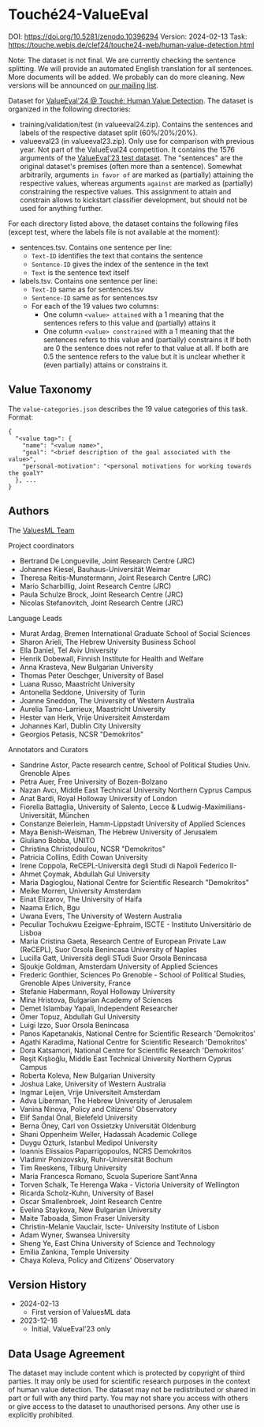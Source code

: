 # Touché24-ValueEval
DOI: https://doi.org/10.5281/zenodo.10396294
Version: 2024-02-13
Task: https://touche.webis.de/clef24/touche24-web/human-value-detection.html

Note: The dataset is not final. We are currently checking the sentence splitting. We will provide an automated English translation for all sentences. More documents will be added. We probably can do more cleaning. New versions will be announced on [our mailing list](https://groups.google.com/group/valueeval/subscribe).


Dataset for [ValueEval'24 @ Touché: Human Value Detection](https://touche.webis.de/clef24/touche24-web/human-value-detection.html). The dataset is organized in the following directories:
- training/validation/test (in valueeval24.zip). Contains the sentences and labels of the respective dataset split (60%/20%/20%).
- valueeval23 (in valueeval23.zip). Only use for comparison with previous year. Not part of the ValueEval24 competition. It contains the 1576 arguments of the [ValueEval'23 test dataset](https://webis.de/data.html#touche23-valueeval). The "sentences" are the original dataset's premises (often more than a sentence). Somewhat arbitrarily, arguments `in favor of` are marked as (partially) attaining the respective values, whereas arguments `against` are marked as (partially) constraining the respective values. This assignment to attain and constrain allows to kickstart classifier development, but should not be used for anything further.

For each directory listed above, the dataset contains the following files (except test, where the labels file is not available at the moment):
- sentences.tsv. Contains one sentence per line:
  - `Text-ID` identifies the text that contains the sentence
  - `Sentence-ID` gives the index of the sentence in the text
  - `Text` is the sentence text itself
- labels.tsv. Contains one sentence per line:
  - `Text-ID` same as for sentences.tsv
  - `Sentence-ID` same as for sentences.tsv
  - For each of the 19 values two columns:
    - One column `<value> attained` with a 1 meaning that the sentences refers to this value and (partially) attains it
    - One column `<value> constrained` with a 1 meaning that the sentences refers to this value and (partially) constrains it
    If both are 0 the sentence does not refer to that value at all. If both are 0.5 the sentence refers to the value but it is unclear whether it (even partially) attains or constrains it. 


## Value Taxonomy
The `value-categories.json` describes the 19 value categories of this task. Format:
```
{
  "<value tag>": {
    "name": "<value name>",
    "goal": "<brief description of the goal associated with the value>",
    "personal-motivation": "<personal motivations for working towards the goalY"
  }, ...
}
```


## Authors
The [ValuesML Team](https://knowledge4policy.ec.europa.eu/projects-activities/valuesml-unravelling-expressed-values-media-informed-policy-making_en)

Project coordinators
- Bertrand De Longueville, Joint Research Centre (JRC)
- Johannes Kiesel, Bauhaus-Universität Weimar
- Theresa Reitis-Munstermann, Joint Research Centre (JRC)
- Mario Scharbillig, Joint Research Centre (JRC)
- Paula Schulze Brock, Joint Research Centre (JRC)
- Nicolas Stefanovitch, Joint Research Centre (JRC)
 
Language Leads
- Murat Ardag, Bremen International Graduate School of Social Sciences
- Sharon Arieli, The Hebrew University Business School
- Ella Daniel, Tel Aviv University
- Henrik Dobewall, Finnish Institute for Health and Welfare
- Anna Krasteva, New Bulgarian University
- Thomas Peter Oeschger, University of Basel
- Luana Russo, Maastricht University
- Antonella Seddone, University of Turin
- Joanne Sneddon, The University of Western Australia
- Aurelia Tamo-Larrieux, Maastricht University
- Hester van Herk, Vrije Universiteit Amsterdam
- Johannes Karl, Dublin City University
- Georgios Petasis, NCSR "Demokritos"

Annotators and Curators
- Sandrine Astor, Pacte research centre, School of Political Studies Univ. Grenoble Alpes 
- Petra Auer, Free University of Bozen-Bolzano
- Nazan Avcı, Middle East Technical University Northern Cyprus Campus
- Anat Bardi, Royal Holloway University of London
- Fiorella Battaglia, University of Salento, Lecce & Ludwig-Maximilians-Universität, München 
- Constanze Beierlein, Hamm-Lippstadt University of Applied Sciences
- Maya Benish-Weisman, The Hebrew University of Jerusalem
- Giuliano Bobba, UNITO
- Christina Christodoulou, NCSR "Demokritos"
- Patricia Collins, Edith Cowan University
- Irene Coppola, ReCEPL-Università degli Studi di Napoli Federico II-
- Ahmet Çoymak, Abdullah Gul University
- Maria Dagioglou, National Centre for Scientific Research "Demokritos"
- Meike Morren, University Amsterdam
- Einat Elizarov, The University of Haifa
- Naama Erlich, Bgu
- Uwana Evers, The University of Western Australia
- Peculiar Tochukwu Ezeigwe-Ephraim, ISCTE - Instituto Universitário de Lisboa
- Maria Cristina Gaeta, Research Centre of European Private Law (ReCEPL), Suor Orsola Benincasa University of Naples
- Lucilla Gatt, Università degli STudi Suor Orsola Benincasa
- Sjoukje Goldman, Amsterdam University of Applied Sciences
- Frederic Gonthier,  Sciences Po Grenoble - School of Political Studies, Grenoble Alpes University, France
- Stefanie Habermann, Royal Holloway University 
- Mina Hristova, Bulgarian Academy of Sciences
- Demet Islambay Yapali, Independent Researcher  
- Ömer Topuz, Abdullah Gul University
- Luigi Izzo, Suor Orsola Benincasa
- Panos Kapetanakis, National Centre for Scientific Research 'Demokritos'
- Agathi Karadima, National Centre for Scientific Research 'Demokritos'
- Dora Katsamori, National Centre for Scientific Research 'Demokritos'
- Reşit Kışlıoğlu, Middle East Technical University Northern Cyprus Campus
- Roberta Koleva, New Bulgarian University
- Joshua Lake, University of Western Australia
- Ingmar Leijen, Vrije Universiteit Amsterdam
- Adva Liberman, The Hebrew University of Jerusalem
- Vanina Ninova, Policy and Citizens' Observatory
- Elif Sandal Önal, Bielefeld University
- Berna Öney, Carl von Ossietzky Universität Oldenburg
- Shani Oppenheim Weller, Hadassah Academic College 
- Duygu Ozturk, Istanbul Medipol University
- Ioannis Elissaios Paparrigopoulos, NCRS Demokritos
- Vladimir Ponizovskiy, Ruhr-Universität Bochum
- Tim Reeskens, Tilburg University
- Maria Francesca Romano, Scuola Superiore Sant'Anna
- Torven Schalk, Te Herenga Waka - Victoria University of Wellington
- Ricarda Scholz-Kuhn, University of Basel
- Oscar Smallenbroek, Joint Research Centre
- Evelina Staykova, New Bulgarian University
- Maite Taboada, Simon Fraser University
- Christin-Melanie Vauclair, Iscte- University Institute of Lisbon
- Adam Wyner, Swansea University
- Sheng Ye, East China University of Science and Technology
- Emilia Zankina, Temple University
- Chaya Koleva, Policy and Citizens' Observatory


## Version History
- 2024-02-13
  - First version of ValuesML data
- 2023-12-16
  - Initial, ValueEval'23 only


## Data Usage Agreement
The dataset may include content which is protected by copyright of third parties. It may only be used for scientific research purposes in the context of human value detection. The dataset may not be redistributed or shared in part or full with any third party. You may not share you access with others or give access to the dataset to unauthorised persons. Any other use is explicitly prohibited. 

